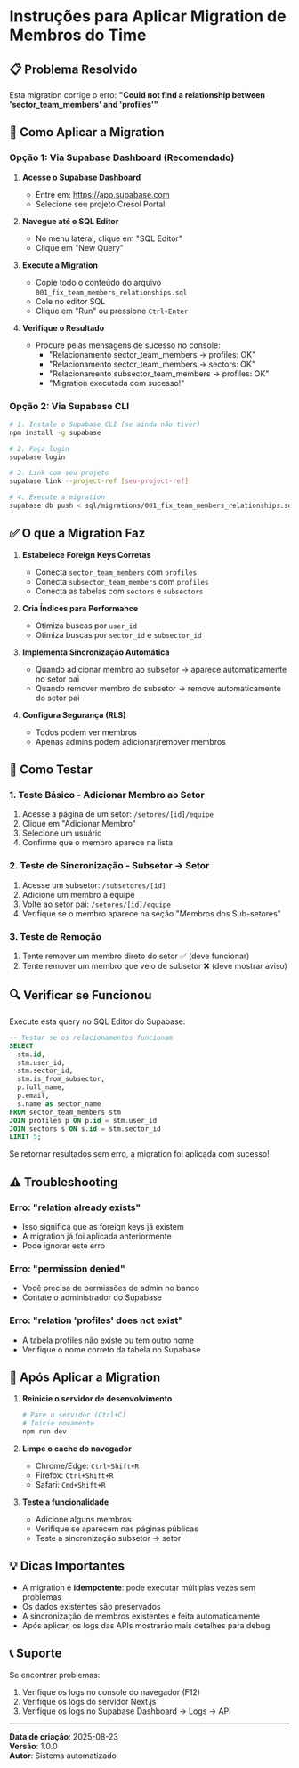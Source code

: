 # Instruções para Aplicar Migration de Membros do Time

## 📋 Problema Resolvido

Esta migration corrige o erro: **"Could not find a relationship between 'sector_team_members' and 'profiles'"**

## 🚀 Como Aplicar a Migration

### Opção 1: Via Supabase Dashboard (Recomendado)

1. **Acesse o Supabase Dashboard**
   - Entre em: https://app.supabase.com
   - Selecione seu projeto Cresol Portal

2. **Navegue até o SQL Editor**
   - No menu lateral, clique em "SQL Editor"
   - Clique em "New Query"

3. **Execute a Migration**
   - Copie todo o conteúdo do arquivo `001_fix_team_members_relationships.sql`
   - Cole no editor SQL
   - Clique em "Run" ou pressione `Ctrl+Enter`

4. **Verifique o Resultado**
   - Procure pelas mensagens de sucesso no console:
     - "Relacionamento sector_team_members -> profiles: OK"
     - "Relacionamento sector_team_members -> sectors: OK"
     - "Relacionamento subsector_team_members -> profiles: OK"
     - "Migration executada com sucesso!"

### Opção 2: Via Supabase CLI

```bash
# 1. Instale o Supabase CLI (se ainda não tiver)
npm install -g supabase

# 2. Faça login
supabase login

# 3. Link com seu projeto
supabase link --project-ref [seu-project-ref]

# 4. Execute a migration
supabase db push < sql/migrations/001_fix_team_members_relationships.sql
```

## ✅ O que a Migration Faz

1. **Estabelece Foreign Keys Corretas**
   - Conecta `sector_team_members` com `profiles`
   - Conecta `subsector_team_members` com `profiles`
   - Conecta as tabelas com `sectors` e `subsectors`

2. **Cria Índices para Performance**
   - Otimiza buscas por `user_id`
   - Otimiza buscas por `sector_id` e `subsector_id`

3. **Implementa Sincronização Automática**
   - Quando adicionar membro ao subsetor → aparece automaticamente no setor pai
   - Quando remover membro do subsetor → remove automaticamente do setor pai

4. **Configura Segurança (RLS)**
   - Todos podem ver membros
   - Apenas admins podem adicionar/remover membros

## 🧪 Como Testar

### 1. Teste Básico - Adicionar Membro ao Setor

1. Acesse a página de um setor: `/setores/[id]/equipe`
2. Clique em "Adicionar Membro"
3. Selecione um usuário
4. Confirme que o membro aparece na lista

### 2. Teste de Sincronização - Subsetor → Setor

1. Acesse um subsetor: `/subsetores/[id]`
2. Adicione um membro à equipe
3. Volte ao setor pai: `/setores/[id]/equipe`
4. Verifique se o membro aparece na seção "Membros dos Sub-setores"

### 3. Teste de Remoção

1. Tente remover um membro direto do setor ✅ (deve funcionar)
2. Tente remover um membro que veio de subsetor ❌ (deve mostrar aviso)

## 🔍 Verificar se Funcionou

Execute esta query no SQL Editor do Supabase:

```sql
-- Testar se os relacionamentos funcionam
SELECT 
  stm.id,
  stm.user_id,
  stm.sector_id,
  stm.is_from_subsector,
  p.full_name,
  p.email,
  s.name as sector_name
FROM sector_team_members stm
JOIN profiles p ON p.id = stm.user_id
JOIN sectors s ON s.id = stm.sector_id
LIMIT 5;
```

Se retornar resultados sem erro, a migration foi aplicada com sucesso!

## ⚠️ Troubleshooting

### Erro: "relation already exists"
- Isso significa que as foreign keys já existem
- A migration já foi aplicada anteriormente
- Pode ignorar este erro

### Erro: "permission denied"
- Você precisa de permissões de admin no banco
- Contate o administrador do Supabase

### Erro: "relation 'profiles' does not exist"
- A tabela profiles não existe ou tem outro nome
- Verifique o nome correto da tabela no Supabase

## 📱 Após Aplicar a Migration

1. **Reinicie o servidor de desenvolvimento**
   ```bash
   # Pare o servidor (Ctrl+C)
   # Inicie novamente
   npm run dev
   ```

2. **Limpe o cache do navegador**
   - Chrome/Edge: `Ctrl+Shift+R`
   - Firefox: `Ctrl+Shift+R`
   - Safari: `Cmd+Shift+R`

3. **Teste a funcionalidade**
   - Adicione alguns membros
   - Verifique se aparecem nas páginas públicas
   - Teste a sincronização subsetor → setor

## 💡 Dicas Importantes

- A migration é **idempotente**: pode executar múltiplas vezes sem problemas
- Os dados existentes são preservados
- A sincronização de membros existentes é feita automaticamente
- Após aplicar, os logs das APIs mostrarão mais detalhes para debug

## 📞 Suporte

Se encontrar problemas:
1. Verifique os logs no console do navegador (F12)
2. Verifique os logs do servidor Next.js
3. Verifique os logs no Supabase Dashboard → Logs → API

---

**Data de criação**: 2025-08-23  
**Versão**: 1.0.0  
**Autor**: Sistema automatizado